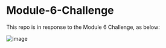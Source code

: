 # Module-6-Challenge
This repo is in response to the Module 6 Challenge, as below:

![image](https://github.com/user-attachments/assets/3345be74-b0be-4a49-a391-4e1050f1e389)



